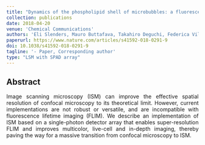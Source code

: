 ```yaml
---
title: "Dynamics of the phospholipid shell of microbubbles: a fluorescence photoselection and spectral phasor approach"
collection: publications
date: 2018-04-20
venue: 'Chemical Communications'
authors: 'Eli Slenders, Mauro Buttafava, Takahiro Deguchi, Federica Villa, Sami Koho, Luca Pesce, Michele Oneto, Simone Pelicci, Luca Lanzanó, Paolo Bianchini, Colin J. R. Sheppard, Alberto Diaspro, Alberto Tosi, Giuseppe Vicidomini'
paperurl: https://www.nature.com/articles/s41592-018-0291-9
doi: 10.1038/s41592-018-0291-9
tagline: '- Paper, Corresponding author'
type: "LSM with SPAD array"
---
```


<h2> Abstract </h2>
<p align= "justify">
Image scanning microscopy (ISM) can improve the effective spatial resolution of confocal microscopy to its theoretical limit. However, current implementations are not robust or versatile, and are incompatible with fluorescence lifetime imaging (FLIM). We describe an implementation of ISM based on a single-photon detector array that enables super-resolution FLIM and improves multicolor, live-cell and in-depth imaging, thereby paving the way for a massive transition from confocal microscopy to ISM.
